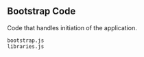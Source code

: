 Bootstrap Code
--------------
Code that handles initiation of the application.

```match
bootstrap.js
libraries.js
```

[icon]: fa://fa-rocket
